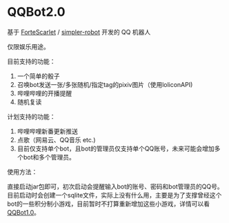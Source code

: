 # QQBot2.0

基于 [ForteScarlet](https://github.com/ForteScarlet) / [simpler-robot](https://github.com/ForteScarlet/simpler-robot) 开发的 QQ 机器人

仅限娱乐用途。

目前支持的功能：
1. 一个简单的骰子
2. 召唤bot发送一张/多张随机/指定tag的pixiv图片（使用loliconAPI)
3. 哔哩哔哩的开播提醒
4. 随机复读

计划支持的功能：
1. 哔哩哔哩新番更新推送
2. 点歌（网易云、QQ音乐 etc.)
3. 目前仅支持单个bot，且bot的管理员仅支持单个QQ账号，未来可能会增加多个bot和多个管理员。

使用方法：

直接启动jar包即可，初次启动会提醒输入bot的账号、密码和bot管理员的QQ号。
目前启动时会创建一个sqlite文件，实际上没有什么用，主要是为了支撑曾经这个bot的一些积分制小游戏，目前暂时不打算重新增加这些小游戏，详情可以看[QQBot1.0](https://github.com/KoSChicken/QQBot)。
